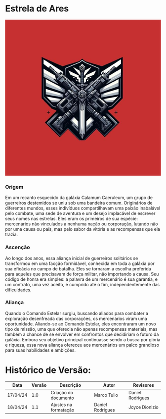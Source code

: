 # Estrela de Ares

![Brasao da facção](../../assets/brasao.jpg)

### Origem

Em um recanto esquecido da galáxia Calamum Caeruleum, um grupo de guerreiros destemidos se uniu sob uma bandeira comum. Originários de diferentes mundos, esses indivíduos compartilhavam uma paixão inabalável pelo combate, uma sede de aventura e um desejo implacável de escrever seus nomes nas estrelas. Eles eram os primeiros de sua espécie: mercenários não vinculados a nenhuma nação ou corporação, lutando não por uma causa ou país, mas pelo sabor da vitória e as recompensas que ela trazia.

### Ascenção

Ao longo dos anos, essa aliança inicial de guerreiros solitários se transformou em uma facção formidável, conhecida em toda a galáxia por sua eficácia no campo de batalha. Eles se tornaram a escolha preferida para aqueles que precisavam de força militar, não importando a causa. Seu código de honra era simples: a palavra de um mercenário é sua garantia, e um contrato, uma vez aceito, é cumprido até o fim, independentemente das dificuldades.

### Aliança

Quando o Comando Estelar surgiu, buscando aliados para combater a exploração desenfreada das corporações, os mercenários viram uma oportunidade. Aliando-se ao Comando Estelar, eles encontraram um novo tipo de missão, uma que oferecia não apenas recompensas materiais, mas também a chance de se envolver em confrontos que decidiriam o futuro da galáxia. Embora seu objetivo principal continuasse sendo a busca por glória e riqueza, essa nova aliança ofereceu aos mercenários um palco grandioso para suas habilidades e ambições.

# Histórico de Versão: 
| Data | Versão | Descrição | Autor | Revisores |
|---- | ------ | --------- | ----- | --------- |
| 17/04/24 | 1.0 | Criação do documento | Marco Tulio | Daniel Rodrigues |
| 18/04/24 | 1.1 | Ajustes na formatação | Daniel Rodrigues | Joyce Dionizio |
